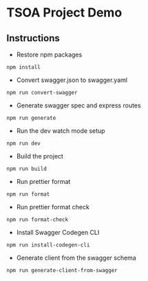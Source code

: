# TSOA Project Demo

## Instructions

- Restore npm packages

```shell
npm install
```

- Convert swagger.json to swagger.yaml

```shell
npm run convert-swagger
```

- Generate swagger spec and express routes

```shell
npm run generate
```

- Run the dev watch mode setup

```shell
npm run dev
```

- Build the project

```shell
npm run build
```

- Run prettier format

```shell
npm run format
```

- Run prettier format check

```shell
npm run format-check
```

- Install Swagger Codegen CLI

```shell
npm run install-codegen-cli
```

- Generate client from the swagger schema

```shell
npm run generate-client-from-swagger
```
